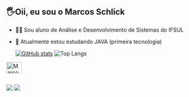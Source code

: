 ## 🖐Oii, eu sou o Marcos Schlick 

- 🧝‍♂️ Sou aluno de Análise e Desenvolvimento de Sistemas do IFSUL
- 💾 Atualmente estou estudando JAVA (primeira tecnologia)
 
  [![GitHub stats](https://github-readme-stats.vercel.app/api?username=marcosschlick&show_icons=true&theme=github_dark)](https://github.com/marcosschlick/github-readme-stats)
  ![Top Langs](https://github-readme-stats.vercel.app/api/top-langs/?username=marcosschlick&layout=compact&theme=github_dark)



<div>
  <img align="center" alt="Marcos java" height="30" width="40" src="https://cdn.jsdelivr.net/gh/devicons/devicon@latest/icons/java/java-original.svg"">
  
</div>

##

<div> 
  <a href="https://instagram.com/marcosschlick" target="_blank"><img src="https://img.shields.io/badge/-Instagram-%23E4405F?style=for-the-badge&logo=instagram&logoColor=white" target="_blank"></a>
  <a href="https://www.linkedin.com/in/marcos-schlick-8a67b8229" target="_blank"><img src="https://img.shields.io/badge/-LinkedIn-%230077B5?style=for-the-badge&logo=linkedin&logoColor=white" target="_blank"></a> 
</div>
